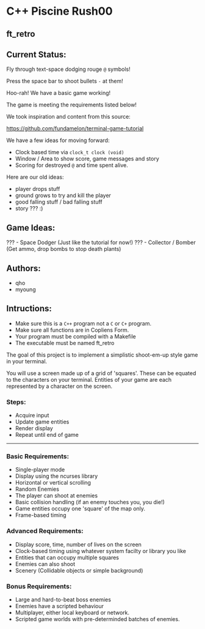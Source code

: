 # C++ Piscine Rush00
## ft\_retro

## Current Status:

Fly through text-space dodging rouge `@` symbols!

Press the space bar to shoot bullets `-` at them!

Hoo-rah! We have a basic game working!

The game is meeting the requirements listed below!

We took inspiration and content from this source:

https://github.com/fundamelon/terminal-game-tutorial

We have a few ideas for moving forward:

* Clock based time via `clock_t clock (void)`
* Window / Area to show score, game messages and story
* Scoring for destroyed `@` and time spent alive.

Here are our old ideas:

* player drops stuff
* ground grows to try and kill the player
* good falling stuff / bad falling stuff
* story ??? :)

## Game Ideas:

??? - Space Dodger (Just like the tutorial for now!)
??? - Collector / Bomber (Get ammo, drop bombs to stop death plants)

## Authors:
* qho
* myoung

## Intructions:

* Make sure this is a `C++` program not a `C` or `C+` program.
* Make sure all functions are in Copliens Form.
* Your program must be compiled with a Makefile
* The executable must be named ft\_retro

The goal of this project is to implement a simplistic shoot-em-up
style game in your terminal.

You will use a screen made up of a grid of 'squares'.
These can be equated to the characters on your terminal.
Entities of your game are each represented by a character on the screen.

### Steps:

* Acquire input
* Update game entities
* Render display
* Repeat until end of game

---

### Basic Requirements:

* Single-player mode
* Display using the ncurses library
* Horizontal or vertical scrolling
* Random Enemies
* The player can shoot at enemies
* Basic collision handling (if an enemy touches you, you die!)
* Game entities occupy one 'square' of the map only.
* Frame-based timing

### Advanced Requirements:

* Display score, time, number of lives on the screen
* Clock-based timing using whatever system facilty or library you like
* Entities that can occupy multiple squares
* Enemies can also shoot
* Scenery (Collidable objects or simple background)

### Bonus Requirements:

* Large and hard-to-beat boss enemies
* Enemies have a scripted behaviour
* Multiplayer, either local keyboard or network.
* Scripted game worlds with pre-determinded batches of enemies.
